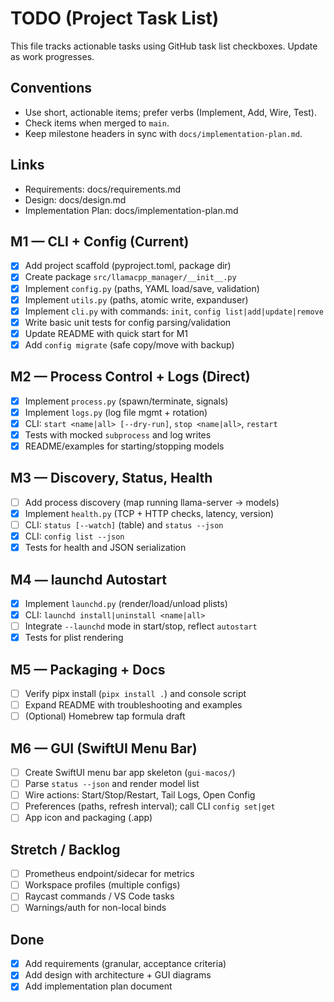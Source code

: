 # TODO (Project Task List)

This file tracks actionable tasks using GitHub task list checkboxes. Update as work progresses.

## Conventions
- Use short, actionable items; prefer verbs (Implement, Add, Wire, Test).
- Check items when merged to `main`.
- Keep milestone headers in sync with `docs/implementation-plan.md`.

## Links
- Requirements: docs/requirements.md
- Design: docs/design.md
- Implementation Plan: docs/implementation-plan.md

## M1 — CLI + Config (Current)
- [x] Add project scaffold (pyproject.toml, package dir)
- [x] Create package `src/llamacpp_manager/__init__.py`
- [x] Implement `config.py` (paths, YAML load/save, validation)
- [x] Implement `utils.py` (paths, atomic write, expanduser)
- [x] Implement `cli.py` with commands: `init`, `config list|add|update|remove`
- [x] Write basic unit tests for config parsing/validation
- [x] Update README with quick start for M1
- [x] Add `config migrate` (safe copy/move with backup)

## M2 — Process Control + Logs (Direct)
- [x] Implement `process.py` (spawn/terminate, signals)
- [x] Implement `logs.py` (log file mgmt + rotation)
- [x] CLI: `start <name|all> [--dry-run]`, `stop <name|all>`, `restart`
- [x] Tests with mocked `subprocess` and log writes
- [x] README/examples for starting/stopping models

## M3 — Discovery, Status, Health
- [ ] Add process discovery (map running llama-server → models)
- [x] Implement `health.py` (TCP + HTTP checks, latency, version)
- [ ] CLI: `status [--watch]` (table) and `status --json`
- [x] CLI: `config list --json`
- [x] Tests for health and JSON serialization

## M4 — launchd Autostart
- [x] Implement `launchd.py` (render/load/unload plists)
- [x] CLI: `launchd install|uninstall <name|all>`
- [ ] Integrate `--launchd` mode in start/stop, reflect `autostart`
- [x] Tests for plist rendering

## M5 — Packaging + Docs
- [ ] Verify pipx install (`pipx install .`) and console script
- [ ] Expand README with troubleshooting and examples
- [ ] (Optional) Homebrew tap formula draft

## M6 — GUI (SwiftUI Menu Bar)
- [ ] Create SwiftUI menu bar app skeleton (`gui-macos/`)
- [ ] Parse `status --json` and render model list
- [ ] Wire actions: Start/Stop/Restart, Tail Logs, Open Config
- [ ] Preferences (paths, refresh interval); call CLI `config set|get`
- [ ] App icon and packaging (.app)

## Stretch / Backlog
- [ ] Prometheus endpoint/sidecar for metrics
- [ ] Workspace profiles (multiple configs)
- [ ] Raycast commands / VS Code tasks
- [ ] Warnings/auth for non-local binds

## Done
- [x] Add requirements (granular, acceptance criteria)
- [x] Add design with architecture + GUI diagrams
- [x] Add implementation plan document
